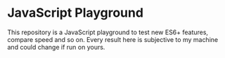 # JavaScript Playground

This repository is a JavaScript playground to test new ES6+ features, compare speed and so on. Every result here is subjective to my machine and could change if run on yours.
